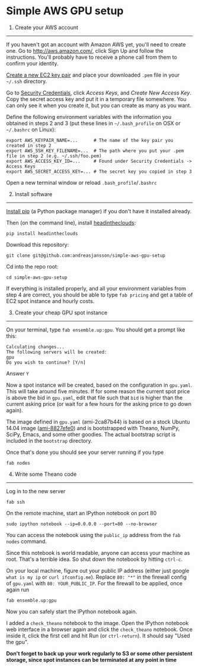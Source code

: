 Simple AWS GPU setup
====================

1. Create your AWS account
--------------------------

If you haven't got an account with Amazon AWS yet, you'll need to create one. Go to http://aws.amazon.com/, click Sign Up and follow the instructions. You'll probably have to receive a phone call from them to confirm your identity.

[Create a new EC2 key pair](https://console.aws.amazon.com/ec2/v2/home?region=us-east-1#KeyPairs:) and place your downloaded `.pem` file in your `~/.ssh` directory.

Go to [Security Credentials](https://console.aws.amazon.com/iam/home?#security_credential), click *Access Keys*, and *Create New Access Key*. Copy the secret access key and put it in a temporary file somewhere. You can only see it when you create it, but you can create as many as you want.

Define the following environment variables with the information you obtained in steps 2 and 3 (put these lines in `~/.bash_profile` on OSX or `~/.bashrc` on Linux):

    export AWS_KEYPAIR_NAME=...      # The name of the key pair you created in step 2
    export AWS_SSH_KEY_FILENAME=...  # The path where you put your .pem file in step 2 (e.g. ~/.ssh/foo.pem)
    export AWS_ACCESS_KEY_ID=...     # Found under Security Credentials -> Access Keys
    export AWS_SECRET_ACCESS_KEY=... # The secret key you copied in step 3

Open a new terminal window or reload `.bash_profile`/`.bashrc`

2. Install software
-------------------

[Install pip](http://pip.readthedocs.org/en/latest/installing.html) (a Python package manager) if you don't have it installed already.

Then (on the command line), install [headintheclouds](http://headintheclouds.readthedocs.org):

    pip install headintheclouds

Download this repository:

    git clone git@github.com:andreasjansson/simple-aws-gpu-setup

Cd into the repo root:

    cd simple-aws-gpu-setup

If everything is installed properly, and all your environment variables from step 4 are correct, you should be able to type `fab pricing` and get a table of EC2 spot instance and hourly costs.

3. Create your cheap GPU spot instance
--------------------------------------

On your terminal, type `fab ensemble.up:gpu`. You should get a prompt like this:

    Calculating changes...
    The following servers will be created:
    gpu
    Do you wish to continue? [Y/n]

Answer `Y`

Now a spot instance will be created, based on the configuration in `gpu.yaml`. This will take around five minutes. If for some reason the current spot price is above the bid in `gpu.yaml`, edit that file such that `bid` is higher than the current asking price (or wait for a few hours for the asking price to go down again).

The image defined in `gpu.yaml` (ami-2ca87b44) is based on a stock Ubuntu 14.04 image ([ami-8827efe0](http://thecloudmarket.com/image/ami-8827efe0--ubuntu-images-hvm-ssd-ubuntu-trusty-14-04-amd64-server-20140724)) and is bootstrapped with Theano, NumPy, SciPy, Emacs, and some other goodies. The actual bootstrap script is included in the `bootstrap` directory.

Once that's done you should see your server running if you type

    fab nodes

4. Write some Theano code
-------------------------

Log in to the new server

    fab ssh

On the remote machine, start an IPython notebook on port 80

    sudo ipython notebook --ip=0.0.0.0 --port=80 --no-browser

You can access the notebook using the `public_ip` address from the `fab nodes` command.

Since this notebook is world readable, anyone can access your machine as root. That's a terrible idea. So shut down the notebook by hitting `ctrl-c`.

On your local machine, figure out your public IP address (either just google `what is my ip` or `curl ifconfig.me`). Replace `80: "*"` in the firewall config of `gpu.yaml` with `80: YOUR_PUBLIC_IP`. For the firewall to be applied, once again run

    fab ensemble.up:gpu

Now you can safely start the IPython notebook again.

I added a `check_theano` notebook to the image. Open the IPython notebook web interface in a browser again and click the `check_theano` notebook. Once inside it, click the first cell and hit Run (or `ctrl-return`). It should say "Used the gpu".

**Don't forget to back up your work regularly to S3 or some other persistent storage, since spot instances can be terminated at any point in time**
